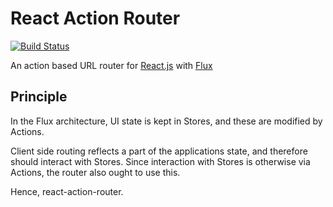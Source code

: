 # React Action Router

[![Build Status](https://travis-ci.org/nosnickid/react-action-router.svg?branch=master)](https://travis-ci.org/nosnickid/react-action-router)

An action based URL router for [React.js](http://facebook.github.io/react/) with
[Flux](https://github.com/facebook/flux)

## Principle

In the Flux architecture, UI state is kept in Stores, and these are modified
by Actions.

Client side routing reflects a part of the applications state, and therefore
should interact with Stores.  Since interaction with Stores is otherwise via
Actions, the router also ought to use this.

Hence, react-action-router.
